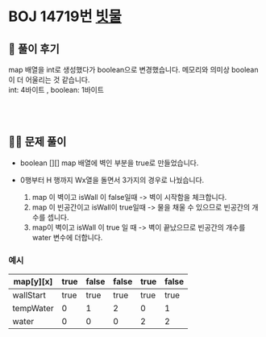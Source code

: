# BOJ 14719번 [빗물](https://www.acmicpc.net/problem/14719)

## 🌈 풀이 후기
map 배열을 int로 생성했다가 boolean으로 변경했습니다. 메모리와 의미상 boolean이 더 어울리는 것 같습니다.   
int: 4바이트 , boolean: 1바이트

</br></br>

## 👩‍🏫 문제 풀이
* boolean [][] map 배열에 벽인 부분을 true로 만들었습니다.

* 0행부터 H 행까지 Wx열을 돌면서 3가지의 경우로 나눴습니다.
    1. map 이 벽이고 isWall 이 false일때  -> 벽이 시작함을 체크합니다.
    2. map 이 빈공간이고 isWall이 true일때 -> 물을 채울 수 있으므로 빈공간의 개수를 셉니다.
    3. map이 벽이고 isWall 이 true 일 때 -> 벽이 끝났으므로 빈공간의 개수를 water 변수에 더합니다.


### 예시

|map[y][x] |true|false|false|true|false|  
|----|----|-----|----|----|----|
|wallStart|true|true|true|true|true|
|tempWater|0|1|2|0|1|
|water|0|0|0|2|2|2|